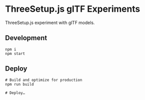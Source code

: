 # ThreeSetup.js glTF Experiments

ThreeSetup.js experiment with glTF models.

## Development

```shell
npm i
npm start
```

## Deploy

```shell
# Build and optimize for production
npm run build

# Deploy…
```